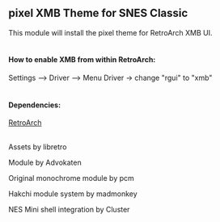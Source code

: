 ## pixel XMB Theme for SNES Classic

This module will install the pixel theme for RetroArch XMB UI.
<br><br>
#### **How to enable XMB from within RetroArch:**
Settings —> Driver —> Menu Driver -> change "rgui" to "xmb"
<br><br>
#### **Dependencies:**
<a href="https://github.com/TheOtherGuys-Hakchi-Projects/Hakchi-Retroarch-Neo-1.7.0/releases">RetroArch</a>
<br><br>


Assets by libretro

Module by Advokaten

Original monochrome module by pcm

Hakchi module system by madmonkey

NES Mini shell integration by Cluster
